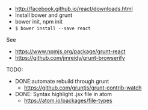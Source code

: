 
 * http://facebook.github.io/react/downloads.html
 * Install bower and grunt
 * bower init, npm init
 * `$ bower install --save react`

See

 * https://www.npmjs.org/package/grunt-react
 * https://github.com/jmreidy/grunt-browserify

TODO:

 * DONE:automate rebuild through grunt
   * https://github.com/gruntjs/grunt-contrib-watch
 * DONE: Syntax highlight .jsx file in atom
   * https://atom.io/packages/file-types
